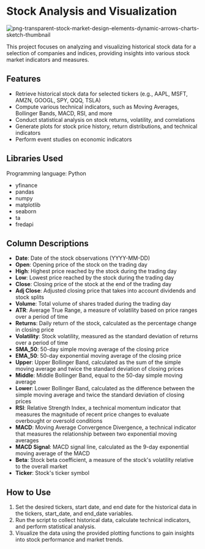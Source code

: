 # Stock Analysis and Visualization
![png-transparent-stock-market-design-elements-dynamic-arrows-charts-sketch-thumbnail](https://user-images.githubusercontent.com/114705723/235526321-876ef0b1-80bc-453d-b504-e052ef88036b.png)


This project focuses on analyzing and visualizing historical stock data for a selection of companies and indices, providing insights into various stock market indicators and measures.

## Features

- Retrieve historical stock data for selected tickers (e.g., AAPL, MSFT, AMZN, GOOGL, SPY, QQQ, TSLA)
- Compute various technical indicators, such as Moving Averages, Bollinger Bands, MACD, RSI, and more
- Conduct statistical analysis on stock returns, volatility, and correlations
- Generate plots for stock price history, return distributions, and technical indicators
- Perform event studies on economic indicators

## Libraries Used
Programming language: Python
- yfinance
- pandas
- numpy
- matplotlib
- seaborn
- ta
- fredapi

## Column Descriptions

- **Date**: Date of the stock observations (YYYY-MM-DD)
- **Open**: Opening price of the stock on the trading day
- **High**: Highest price reached by the stock during the trading day
- **Low**: Lowest price reached by the stock during the trading day
- **Close**: Closing price of the stock at the end of the trading day
- **Adj Close**: Adjusted closing price that takes into account dividends and stock splits
- **Volume**: Total volume of shares traded during the trading day
- **ATR**: Average True Range, a measure of volatility based on price ranges over a period of time
- **Returns**: Daily return of the stock, calculated as the percentage change in closing price
- **Volatility**: Stock volatility, measured as the standard deviation of returns over a period of time
- **SMA_50**: 50-day simple moving average of the closing price
- **EMA_50**: 50-day exponential moving average of the closing price
- **Upper**: Upper Bollinger Band, calculated as the sum of the simple moving average and twice the standard deviation of closing prices
- **Middle**: Middle Bollinger Band, equal to the 50-day simple moving average
- **Lower**: Lower Bollinger Band, calculated as the difference between the simple moving average and twice the standard deviation of closing prices
- **RSI**: Relative Strength Index, a technical momentum indicator that measures the magnitude of recent price changes to evaluate overbought or oversold conditions
- **MACD**: Moving Average Convergence Divergence, a technical indicator that measures the relationship between two exponential moving averages
- **MACD Signal**: MACD signal line, calculated as the 9-day exponential moving average of the MACD
- **Beta**: Stock beta coefficient, a measure of the stock's volatility relative to the overall market
- **Ticker**: Stock's ticker symbol

## How to Use

1. Set the desired tickers, start date, and end date for the historical data in the tickers, start_date, and end_date variables.
2. Run the script to collect historical data, calculate technical indicators, and perform statistical analysis.
3. Visualize the data using the provided plotting functions to gain insights into stock performance and market trends.
